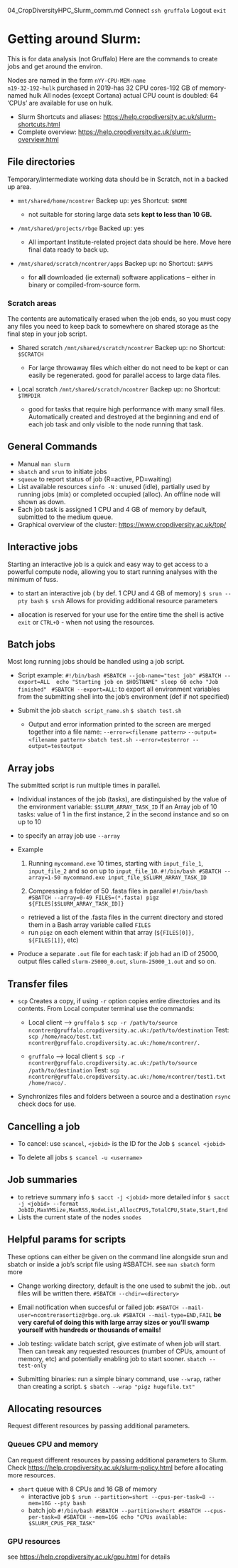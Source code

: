 04_CropDiversityHPC_Slurm_comm.md
Connect `ssh gruffalo`
Logout `exit`

# Getting around Slurm: 
This is for data analysis (not Gruffalo)
Here are the commands to create jobs and get around the environ.

Nodes are named in the form
`nYY-CPU-MEM-name`  
`n19-32-192-hulk`
purchased in 2019-has 32 CPU cores-192 GB of memory-named hulk
All nodes (except Cortana) actual CPU count is doubled: 64 ‘CPUs’ are available for use on hulk.

- Slurm Shortcuts and aliases: https://help.cropdiversity.ac.uk/slurm-shortcuts.html
- Complete overview: https://help.cropdiversity.ac.uk/slurm-overview.html

## File directories
Temporary/intermediate working data should be in Scratch, not in a backed up area.

- `mnt/shared/home/ncontrer`
	Backep up: yes
	Shortcut: `$HOME`
	- not suitable for storing large data sets **kept to less than 10 GB.**

- `/mnt/shared/projects/rbge`
	Backed up: yes
	- All important Institute-related project data should be here. Move here final data ready to back up.

- `/mnt/shared/scratch/ncontrer/apps`
	Backep up: no
	Shortcut: `$APPS`
	- for **all** downloaded (ie external) software applications – either in binary or compiled-from-source form.
	

### Scratch areas
The contents are automatically erased when the job ends, so you must copy any files you need to keep back to somewhere on shared storage as the final step in your job script.

- Shared scratch `/mnt/shared/scratch/ncontrer`
	Backep up: no
	Shortcut: `$SCRATCH`
	- For large throwaway files which either do not need to be kept or can easily be regenerated. good for parallel access to large data files.

- Local scratch `/mnt/shared/scratch/ncontrer`
	Backep up: no
	Shortcut: `$TMPDIR`
	- good for tasks that require high performance with many small files. Automatically created and destroyed at the beginning and end of each job task and only visible to the node running that task.


## General Commands
- Manual `man slurm`
- `sbatch` and `srun` to initiate jobs
- `squeue` to report status of job (R=active, PD=waiting)
- List available resources `sinfo -N` : unused (idle), partially used by running jobs (mix) or completed occupied (alloc). An offline node will shown as down.
- Each job task is assigned 1 CPU and 4 GB of memory by default, submitted to the medium queue.
- Graphical overview of the cluster: https://www.cropdiversity.ac.uk/top/

## Interactive jobs
Starting an interactive job is a quick and easy way to get access to a powerful compute node, allowing you to start running analyses with the minimum of fuss.

- to start an interactive job ( by def. 1 CPU and 4 GB of memory)
		`$ srun --pty bash`
		`$ srsh` Allows for providing additional resource parameters

- allocation is reserved for your use for the entire time the shell is active `exit` or `CTRL+D` - when not using the resources.

## Batch jobs
Most long running jobs should be handled using a job script.
- Script example:
`
#!/bin/bash
#SBATCH --job-name="test job"
#SBATCH --export=ALL 
echo "Starting job on $HOSTNAME"
sleep 60
echo "Job finished"
`
	` #SBATCH --export=ALL`: to export all environment variables from the submitting shell into the job’s environment (def if not specified)

- Submit the job `sbatch script_name.sh`
	`$ sbatch test.sh`
	- Output and error information printed to the screen are merged together into a file name: 
		`--error=<filename pattern>` 
		`--output=<filename pattern>`
	`sbatch test.sh --error=testerror --output=testoutput`

## Array jobs
The submitted script is run multiple times in parallel.

- Individual instances of the job (tasks), are distinguished by the value of the environment variable:
	 `$SLURM_ARRAY_TASK_ID`
	 If an Array job of 10 tasks: value of 1 in the first instance, 2 in the second instance and so on up to 10
- to specify an array job use `--array`
- Example
	1. Running `mycommand.exe` 10 times, starting with `input_file_1`, `input_file_2` and so on up to `input_file_10`.
	`#!/bin/bash
	#SBATCH --array=1-50
	mycommand.exe input_file_$SLURM_ARRAY_TASK_ID`

	2. Compressing a folder of 50 .fasta files in parallel
	`#!/bin/bash
	#SBATCH --array=0-49
	FILES=(*.fasta)
	pigz ${FILES[$SLURM_ARRAY_TASK_ID]}`
	- retrieved a list of the .fasta files in the current directory and stored them in a Bash array variable called `FILES`
	- run `pigz` on each element within that array (`${FILES[0]}, ${FILES[1]}`, etc)

- Produce a separate `.out` file for each task: if job had an ID of 25000, output files called `slurm-25000_0.out`, `slurm-25000_1.out` and so on.


## Transfer files

- `scp` Creates a copy, if using `-r` option copies entire directories and its contents.
	From Local computer terminal use the commands:

	- Local client --> `gruffalo`
	`$ scp -r /path/to/source ncontrer@gruffalo.cropdiversity.ac.uk:/path/to/destination`
		Test: `scp /home/naco/test.txt ncontrer@gruffalo.cropdiversity.ac.uk:/home/ncontrer/.`

	- `gruffalo` --> local client
	`$ scp -r ncontrer@gruffalo.cropdiversity.ac.uk:/path/to/source /path/to/destination`
		Test: `scp ncontrer@gruffalo.cropdiversity.ac.uk:/home/ncontrer/test1.txt /home/naco/.`

- Synchronizes files and folders between a source and a destination `rsync` check docs for use.


## Cancelling a job
- To cancel: use `scancel`, `<jobid>` is the ID for the Job
	`$ scancel <jobid>`

- To delete all jobs
	`$ scancel -u <username>`

## Job summaries
- to retrieve summary info `$ sacct -j <jobid>`
	more detailed infor `$ sacct -j <jobid> --format JobID,MaxVMSize,MaxRSS,NodeList,AllocCPUS,TotalCPU,State,Start,End`
- Lists the current state of the nodes `snodes`

## Helpful params for scripts
These options can either be given on the command line alongside srun and sbatch or inside a job’s script file using #SBATCH. see `man sbatch` form more

- Change working directory, default is the one used to submit the job. .out files will be written there.
	`#SBATCH --chdir=<directory>`

- Email notification when succesful or failed job:
	`
	#SBATCH --mail-user=ncontrerasortiz@rbge.org.uk
	#SBATCH --mail-type=END,FAIL
	`
	**be very careful of doing this with large array sizes or you’ll swamp yourself with hundreds or thousands of emails!**

- Job testing: validate batch script, give estimate of when job will start. Then can tweak any requested resources (number of CPUs, amount of memory, etc) and potentially enabling job to start sooner.
	`sbatch --test-only`

- Submitting binaries: run a simple binary command, use  `--wrap`, rather than creating a script.
	`$ sbatch --wrap "pigz hugefile.txt"`


## Allocating resources
Request different resources by passing additional parameters.

### Queues CPU and memory
Can request different resources by passing additional parameters to Slurm. Check https://help.cropdiversity.ac.uk/slurm-policy.html before allocating more resources.
- `short` queue with 8 CPUs and 16 GB of memory
	- interactive job
	`$ srun --partition=short --cpus-per-task=8 --mem=16G --pty bash`
	- batch job
	`#!/bin/bash
	#SBATCH --partition=short
	#SBATCH --cpus-per-task=8
	#SBATCH --mem=16G
	echo "CPUs available: $SLURM_CPUS_PER_TASK"`

### GPU resources
see https://help.cropdiversity.ac.uk/gpu.html for details
